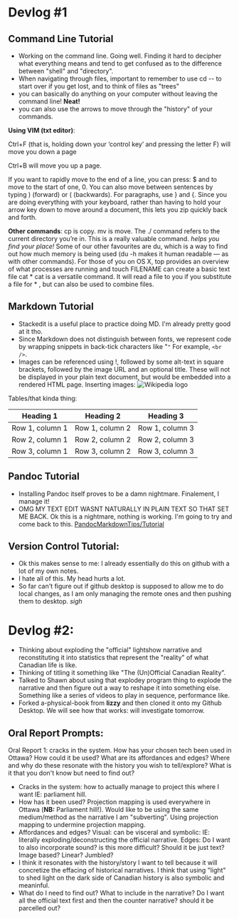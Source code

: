 # Devlog #1
## Command Line Tutorial
- Working on the command line. Going well. Finding it hard to decipher what everything means and tend to get confused as to the difference between "shell" and "directory". 
- When navigating through files, important to remember to use cd -- to start over if you get lost, and to think of files as "trees"
- you can basically do anything on your computer without leaving the command line! **Neat!**
- you can also use the arrows to move through the "history" of your commands.

**Using VIM (txt editor)**:

Ctrl+F (that is, holding down your ‘control key’ and pressing the letter F) will move you down a page

Ctrl+B will move you up a page.

If you want to rapidly move to the end of a line, you can press: $ and to move to the start of one, 0. You can also move between sentences by typing ) (forward) or ( (backwards). For paragraphs, use } and {. Since you are doing everything with your keyboard, rather than having to hold your arrow key down to move around a document, this lets you zip quickly back and forth.

**Other commands**:
cp is copy. mv is move.
The ./ command refers to the current directory you’re in. This is a really valuable command. *helps you find your place!*
 Some of our other favourites are du, which is a way to find out how much memory is being used (du -h makes it human readable — as with other commands). For those of you on OS X, top provides an overview of what processes are running and touch FILENAME can create a basic text file 
 cat *	cat is a versatile command. It will read a file to you if you substitute a file for * , but can also be used to combine files.

## Markdown Tutorial
- Stackedit is a useful place to practice doing MD. I'm already pretty good at it tho. 
-  Since Markdown does not distinguish between fonts, we represent code by wrapping snippets in back-tick characters like "`"` For example, `<br />`. 
- Images can be referenced using !, followed by some alt-text in square brackets, followed by the image URL and an optional title. These will not be displayed in your plain text document, but would be embedded into a rendered HTML page.
Inserting images:
![Wikipedia logo](http://upload.wikimedia.org/wikipedia/en/8/80/Wikipedia-logo-v2.svg "Wikipedia logo")

Tables/that kinda thing:

| Heading 1 | Heading 2 | Heading 3 |
| --------- | --------- | --------- |
| Row 1, column 1 | Row 1, column 2 | Row 1, column 3|
| Row 2, column 1 | Row 2, column 2 | Row 2, column 3|
| Row 3, column 1 | Row 3, column 2 | Row 3, column 3|


## Pandoc Tutorial

- Installing Pandoc itself proves to be a damn nightmare. Finalement, I manage it!
- OMG MY TEXT EDIT WASNT NATURALLY IN PLAIN TEXT SO THAT SET ME BACK. Ok this is a nightmare, nothing is working. 
I'm going to try and come back to this. [PandocMarkdownTips/Tutorial](https://programminghistorian.org/lessons/sustainable-authorship-in-plain-text-using-pandoc-and-markdown)

## Version Control Tutorial:
- Ok this makes sense to me: I already essentially do this on github with a lot of my own notes.
- I hate all of this. My head hurts a lot.
- So far can't figure out if github desktop is supposed to allow me to do local changes, as I am only managing the remote ones and then pushing them to desktop. *sigh*

# Devlog #2:

- Thinking about exploding the "official" lightshow narrative and reconstituting it into statistics that represent the "reality" of what Canadian life is like. 
- Thinking of titling it something like "The (Un)Official Canadian Reality".
- Talked to Shawn about using that explodey program thing to explode the narrative and then figure out a way to reshape it into something else. Something like a series of videos to play in sequence, performance like. 
- Forked a-physical-book from **lizzy** and then cloned it onto my Github Desktop. We will see how that works: will investigate tomorrow. 

## Oral Report Prompts:

Oral Report 1: cracks in the system. How has your chosen tech been used in Ottawa? How could it be used? What are its affordances and edges? Where and why do these resonate with the history you wish to tell/explore? What is it that you don't know but need to find out?

- Cracks in the system: how to actually manage to project this where I want IE: parliament hill. 
- How has it been used? Projection mapping is used everywhere in Ottawa (**NB:** Parliament hill!). Would like to be using the same medium/method as the narrative I am "subverting". Using projection mapping to undermine projection mapping. 
- Affordances and edges? Visual: can be visceral and symbolic: IE: literally exploding/deconstructing the official narrative. Edges: Do I want to also incorporate sound? is this more difficult? Should it be just text? Image based? Linear? Jumbled?
- I think it resonates with the history/story I want to tell because it will concretize the effacing of historical narratives. I think that using "light" to shed light on the dark side of Canadian history is also symbolic and meaninful. 
- What do I need to find out? What to include in the narrative? Do I want all the official text first and then the counter narrative? should it be parcelled out?
